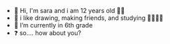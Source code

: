 - 👋 Hi, I'm sara and i am 12 years old 👧🏻  
- 👀 i like drawing, making friends, and studying 🎨🤝🏻📔
- 🌱 I’m currently in 6th grade
- ❓ so.... how about you?
